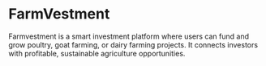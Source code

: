 # FarmVestment
Farmvestment is a smart investment platform where users can fund and grow poultry, goat farming, or dairy farming projects. It connects investors with profitable, sustainable agriculture opportunities.
